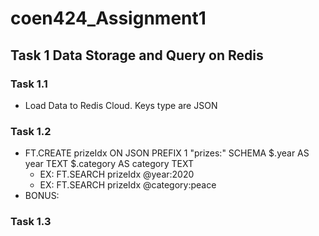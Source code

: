 # coen424_Assignment1

## Task 1 Data Storage and Query on Redis
### Task 1.1
- Load Data to Redis Cloud. Keys type are JSON

### Task 1.2
- FT.CREATE prizeIdx ON JSON PREFIX 1 "prizes:" SCHEMA $.year AS year TEXT $.category AS category TEXT
  - EX: FT.SEARCH prizeIdx @year:2020
  - EX: FT.SEARCH prizeIdx @category:peace
- BONUS: 

 ### Task 1.3
